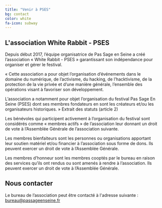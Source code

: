 ```yaml
---
title: "Venir à PSES"
bg: contact
color: white
fa-icon: subway
---
```


## L'association White Rabbit - PSES

Depuis début 2017, l’équipe organisatrice de Pas Sage en Seine a créé l’association « White Rabbit - PSES » garantissant son indépendance pour organiser et gérer le festival.

« Cette association a pour objet l’organisation d’événements dans le domaine du numérique, de l’activisme, du hacking, de l’hacktivisme, de la protection de la vie privée et d’une manière générale, l’ensemble des opérations visant à favoriser son développement.

L’association a notamment pour objet l’organisation du festival Pas Sage En Seine (PSES) dont ses membres fondateurs en sont les créateurs et/ou les organisateurs historiques. » Extrait des statuts (article 2)

Les bénévoles qui participent activement à l’organisation du festival sont considérés comme « membres actifs » de l’association leur donnant un droit de vote à l’Assemblée Générale de l’association suivante.

Les membres bienfaiteurs sont les personnes ou organisations apportant leur soutien matériel et/ou financier à l’association sous forme de dons. Ils peuvent exercer un droit de vote à l’Assemblée Générale.

Les membres d’honneur sont les membres cooptés par le bureau en raison des services qu’ils ont rendus ou sont amenés à rendre à l’association. Ils peuvent exercer un droit de vote à l’Assemblée Générale.

## Nous contacter

Le bureau de l’association peut être contacté à l'adresse suivante : <a href="mailto:bureau@passageenseine.fr">bureau@passageenseine.fr</a>
